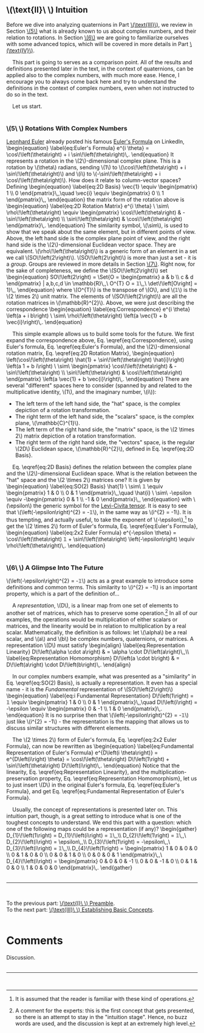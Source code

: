<script src="load-mathjax.js" async></script>

## \\(\\text{II}\\ \\) Intuition

Before we dive into analyzing quaternions in Part&nbsp;[\\(\\text{III}\\)](https://07U.github.io/Quaternions/EstablishingBasicConcepts), we review in Section&nbsp;[\\(5\\)](https://07U.github.io/Quaternions/Intuition#5--rotations-with-complex-numbers) what is already known to us about complex numbers, and their relation to rotations. In Section&nbsp;[\\(6\\)](https://07U.github.io/Quaternions/Intuition#6--a-glimpse-into-the-future) we are going to familiarize ourselves with some advanced topics, which will be covered in more details in Part&nbsp;[\\(\\text{IV}\\)](https://07U.github.io/Quaternions/TheConnectionTo3DRotations).

&nbsp;&nbsp;&nbsp;&nbsp;This part is going to serves as a comparison point. All of the results and definitions presented later in the text, in the context of quaternions, can be applied also to the complex numbers, with much more ease. Hence, I encourage you to always come back here and try to understand the definitions in the context of complex numbers, even when not instructed to do so in the text.

&nbsp;&nbsp;&nbsp;&nbsp;Let us start.
<br><br>

### \\(5\\ \\) Rotations With Complex Numbers
<div style="display:none">\(\setSection{5}\)</div>

[Leonhard Euler](https://en.wikipedia.org/wiki/Leonhard_Euler) already posted his famous [Euler's Formula](https://en.wikipedia.org/wiki/Euler%27s_formula) on LinkedIn,
\\begin{equation}
	\\label{eq:Euler's Formula}
	e^{i \\theta} = \\cos\\!\\left(\\theta\\right) + i \\sin\\!\\left(\\theta\\right)\\,.
\\end{equation}
It represents a rotation in the \\(2\\)-dimensional complex plane. This is a rotation by \\(\\theta\\) radians, sending \\(1\\) to \\(\\cos\\!\\left(\\theta\\right) + i \\sin\\!\\left(\\theta\\right)\\) and \\(i\\) to \\(-\\sin\\!\\left(\\theta\\right) + i \\cos\\!\\left(\\theta\\right)\\). How does it relate to column-vector spaces? Defining
\\begin{equation}
	\\label{eq:2D Basis}
	\\vec{1} \\equiv \\begin{pmatrix} 1 \\\\ 0 \\end{pmatrix}\\,,\\quad \\vec{i} \\equiv \\begin{pmatrix} 0 \\\\ 1 \\end{pmatrix}\\,,
\\end{equation}
the matrix form of the rotation above is
\\begin{equation}
	\\label{eq:2D Rotation Matrix}
	e^{i \\theta} \\ \\sim\\  \\rho\\!\\left(\\theta\\right) \\equiv \\begin{pmatrix} \\cos\\!\\left(\\theta\\right) & -\\sin\\!\\left(\\theta\\right) \\\\ \\sin\\!\\left(\\theta\\right) & \\cos\\!\\left(\\theta\\right) \\end{pmatrix}\\,.
\\end{equation}
The similarity symbol, \\(\\sim\\), is used to show that we speak about the same element, but in different points of view. Above, the left hand side is the complex plane point of view, and the right hand side is the \\(2\\)-dimensional Euclidean vector space. They are equivalent. \\(\\rho\\!\\left(\\theta\\right)\\) is a generic form of an element in a set we call \\(SO\\!\\left(2\\right)\\). \\(SO\\!\\left(2\\right)\\) is more than just a set - it is a *group*. Groups are reviewed in more details in Section&nbsp;[\\(7\\)](https://07U.github.io/Quaternions/EstablishingBasicConcepts#7--groups). Right now, for the sake of completeness, we define the \\(SO\\!\\left(2\\right)\\) set
\\begin{equation}
	SO\\!\\left(2\\right) = \\Set{O = \\begin{pmatrix} a & b \\\\ c & d \\end{pmatrix} | a,b,c,d \\in \\mathbb{R}\\,,\\ O^{T} O = 𝟙\\,,\\ \\det\\!\\left[O\\right] = 1}\\,,
\\end{equation}
where \\(O^{T}\\) is the transpose of \\(O\\), and \\(𝟙\\) is the \\(2 \\times 2\\) unit matrix. The elements of \\(SO\\!\\left(2\\right)\\) are all the rotation matrices in \\(\\mathbb{R}^{2}\\). Above, we were just describing the correspondence
\\begin{equation}
	\\label{eq:Correspondence}
	e^{i \\theta} \\left(a + i b\\right) \\ \\sim\\  \\rho\\!\\left(\\theta\\right) \\left(a \\vec{1} + b \\vec{i}\\right)\\,.
\\end{equation}

&nbsp;&nbsp;&nbsp;&nbsp;This simple example allows us to build some tools for the future. We first expand the correspondence above, Eq.&nbsp;\\eqref{eq:Correspondence}, using Euler's formula, Eq.&nbsp;\\eqref{eq:Euler's Formula}, and the \\(2\\)-dimensional rotation matrix, Eq.&nbsp;\\eqref{eq:2D Rotation Matrix},
\\begin{equation}
	\\left(\\cos\\!\\left(\\theta\\right) \\hat{1} + \\sin\\!\\left(\\theta\\right) \\hat{i}\\right) \\left(a 1 + b i\\right) \\ \\sim\\  \\begin{pmatrix} \\cos\\!\\left(\\theta\\right) & -\\sin\\!\\left(\\theta\\right) \\\\ \\sin\\!\\left(\\theta\\right) & \\cos\\!\\left(\\theta\\right) \\end{pmatrix} \\left(a \\vec{1} + b \\vec{i}\\right)\\,.
\\end{equation}
There are several "different" spaces here to consider (spanned by and related to the multiplicative identity, \\(1\\), and the imaginary number, \\(i\\)):
* The left term of the left hand side, the "hat" space, is the complex depiction of a rotation transformation.
* The right term of the left hand side, the "scalars" space, is the complex plane, \\(\\mathbb{C}^{1}\\).
* The left term of the right hand side, the "matrix" space, is the \\(2 \\times 2\\) matrix depiction of a rotation transformation.
* The right term of the right hand side, the "vectors" space, is the regular \\(2D\\) Euclidean space, \\(\\mathbb{R}^{2}\\), defined in Eq.&nbsp;\\eqref{eq:2D Basis}.

&nbsp;&nbsp;&nbsp;&nbsp;Eq.&nbsp;\\eqref{eq:2D Basis} defines the relation between the complex plane and the \\(2\\)-dimensional Euclidean space. What is the relation between the "hat" space and the \\(2 \\times 2\\) matrices one? It is given by
\\begin{equation}
	\\label{eq:SO(2) Basis}
	\\hat{1} \\ \\sim\\  𝟙 \\equiv \\begin{pmatrix} 1 & 0 \\\\ 0 & 1 \\end{pmatrix}\\,,\\quad \\hat{i} \\ \\sim\\  -\\epsilon \\equiv -\\begin{pmatrix} 0 & 1 \\\\ -1 & 0 \\end{pmatrix}\\,,
\\end{equation}
with \\(\\epsilon\\) the generic symbol for the [Levi-Civita tensor](https://en.wikipedia.org/wiki/Levi-Civita_symbol#Two_dimensions). It is easy to see that \\(\\left(-\\epsilon\\right)^{2} = -𝟙\\), in the same way as \\(i^{2} = -1\\). It is thus tempting, and actually useful, to take the exponent of \\(-\\epsilon\\),[^4] to get the \\(2 \\times 2\\) form of Euler's formula, Eq.&nbsp;\\eqref{eq:Euler's Formula},
\\begin{equation}
	\\label{eq:2x2 Euler Formula}
	e^{-\\epsilon \\theta} = \\cos\\!\\left(\\theta\\right) 𝟙 + \\sin\\!\\left(\\theta\\right) \\left(-\\epsilon\\right) \\equiv \\rho\\!\\left(\\theta\\right)\\,.
\\end{equation}
<br><br>

### \\(6\\ \\) A Glimpse Into The Future
<div style="display:none">\(\setSection{6}\)</div>

\\(\\left(-\\epsilon\\right)^{2} = -𝟙\\) acts as a great example to introduce some definitions and common terms. This similarity to \\(i^{2} = -1\\) is an important property, which is a part of the definition of...

&nbsp;&nbsp;&nbsp;&nbsp;A *representation*, \\(D\\), is a linear map from one set of elements to another set of matrices, which has to preserve some operation.[^5] In all of our examples, the operations would be multiplication of either scalars or matrices, and the linearity would be in relation to multiplication by a real scalar. Mathematically, the definition is as follows: let \\(\\alpha\\) be a real scalar, and \\(a\\) and \\(b\\) be complex numbers, quaternions, or matrices. A representation \\(D\\) must satisfy
\\begin{align}
	\\label{eq:Representation Linearity} D\\!\\left(\\alpha \\cdot a\\right) & = \\alpha \\cdot D\\!\\left(a\\right)\\,,\\\\ \\label{eq:Representation Homomorphism} D\\!\\left(a \\cdot b\\right) & = D\\!\\left(a\\right) \\cdot D\\!\\left(b\\right)\\,.
\\end{align}

&nbsp;&nbsp;&nbsp;&nbsp;In our complex numbers example, what was presented as a "similarity" in Eq.&nbsp;\\eqref{eq:SO(2) Basis}, is actually a representation. It even has a special name - it is the *Fundamental* representation of \\(SO\\!\\left(2\\right)\\)
\\begin{equation}
	\\label{eq:i Fundamental Representation}
	D\\!\\left(1\\right) = 𝟙 \\equiv \\begin{pmatrix} 1 & 0 \\\\ 0 & 1 \\end{pmatrix}\\,,\\quad D\\!\\left(i\\right) = -\\epsilon \\equiv \\begin{pmatrix} 0 & -1 \\\\ 1 & 0 \\end{pmatrix}\\,.
\\end{equation}
It is no surprise then that \\(\\left(-\\epsilon\\right)^{2} = -𝟙\\) just like \\(i^{2} = -1\\) - the representation is the mapping that allows us to discuss similar structures with different elements.

&nbsp;&nbsp;&nbsp;&nbsp;The \\(2 \\times 2\\) form of Euler's formula, Eq.&nbsp;\\eqref{eq:2x2 Euler Formula}, can now be rewritten as
\\begin{equation}
	\\label{eq:Fundamental Representation of Euler's Formula}
	e^{D\\left(i \\theta\\right)} = e^{D\\left(i\\right) \\theta} = \\cos\\!\\left(\\theta\\right) D\\!\\left(1\\right) + \\sin\\!\\left(\\theta\\right) D\\!\\left(i\\right)\\,.
\\end{equation}
Notice that the linearity, Eq.&nbsp;\\eqref{eq:Representation Linearity}, and the multiplication-preservation property, Eq.&nbsp;\\eqref{eq:Representation Homomorphism}, let us to just insert \\(D\\) in the original Euler's formula, Eq.&nbsp;\\eqref{eq:Euler's Formula}, and get Eq.&nbsp;\\eqref{eq:Fundamental Representation of Euler's Formula}.

&nbsp;&nbsp;&nbsp;&nbsp;Usually, the concept of representations is presented later on. This intuition part, though, is a great setting to introduce what is one of the toughest concepts to understand. We end this part with a question: which one of the following maps could be a representation (if any)?
\\begin{gather}
	D\_{1}\\!\\left(1\\right) = D\_{1}\\!\\left(i\\right) = 𝟙\\,,\\\\ D\_{2}\\!\\left(1\\right) = 𝟙\\,,\\ D\_{2}\\!\\left(i\\right) = \\epsilon\\,,\\\\ D\_{3}\\!\\left(1\\right) = -\\epsilon\\,,\\ D\_{3}\\!\\left(i\\right) = 𝟙\\,,\\\\ D\_{4}\\!\\left(1\\right) = \\begin{pmatrix} 1 & 0 & 0 & 0 \\\\ 0 & 1 & 0 & 0 \\\\ 0 & 0 & 1 & 0 \\\\ 0 & 0 & 0 & 1 \\end{pmatrix}\\,,\\ D\_{4}\\!\\left(i\\right) = \\begin{pmatrix} 0 & 0 & 0 & -1 \\\\ 0 & 0 & -1 & 0 \\\\ 0 & 1 & 0 & 0 \\\\ 1 & 0 & 0 & 0 \\end{pmatrix}\\,.
\\end{gather}
<br><br>

---
<br>

To the previous part: [\\(\\text{I}\\ \\) Preamble](https://07U.github.io/Quaternions/Preamble).<br>
To the next part: [\\(\\text{III}\\ \\) Establishing Basic Concepts](https://07U.github.io/Quaternions/EstablishingBasicConcepts).
<br><br>

# Comments

Discussion.
<br><br>

---
<br>

[^4]: It is assumed that the reader is familiar with these kind of operations.
[^5]: A comment for the experts: this is the first concept that gets presented, so there is an attempt to stay in the "intuition stage". Hence, no buzz words are used, and the discussion is kept at an extremely high level.
